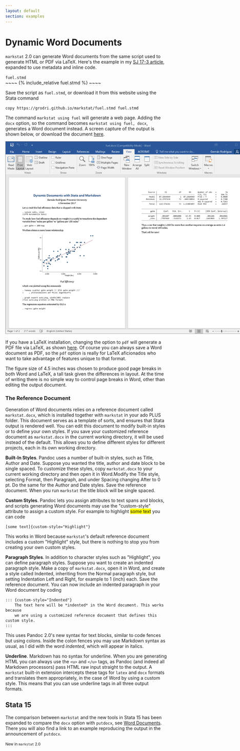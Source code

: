 ```yaml
---
layout: default
section: examples
---
```


Dynamic Word Documents
======================

`markstat` 2.0 can generate Word documents from the same script used to
generate HTML or PDF via LaTeX. Here\'s the example in my [SJ 17-3
article](https://www.stata-journal.com/article.html?article=pr0067),
expanded to use metadata and inline code.

<div class="text-center"><code>fuel.stmd</code></div>
~~~~
{% include_relative fuel.stmd %}
~~~~

Save the script as `fuel.stmd`, or download it from this website using
the Stata command

    copy https://grodri.github.io/markstat/fuel.stmd fuel.stmd

The command `markstat using fuel` will generate a web page. Adding the
`docx` option, so the command becomes `markstat using fuel, docx`,
generates a Word document instead. A screen capture of the output is
shown below, or download the document [here](fuel.docx).

<img src="docx-snip.png" class="img-responsive" style="max-width:768px"/>

If you have a LaTeX installation, changing the option to `pdf` will
generate a PDF file via LaTeX, as shown [here](fuel.pdf). 
Of course you can always save a Word document as PDF, so the `pdf` 
option is really for LaTeX aficionados who want to take advantage
 of features unique to that format.

The figure size of 4.5 inches was chosen to produce good page breaks in
both Word and LaTeX, a tall task given the differences in layout. At the
time of writing there is no simple way to control page breaks in Word,
other than editing the output document.

### The Reference Document

Generation of Word documents relies on a reference document called
`markstat.docx`, which is installed together with `markstat` in your ado
PLUS folder. This document serves as a template of sorts, and ensures
that Stata output is rendered well. You can edit this document to modify
built-in styles or to define your own styles. If you save your
customized reference document as `markstat.docx` in the current working
directory, it will be used instead of the default. This allows you to
define different styles for different projects, each in its own working
directory.

**Built-In Styles**. Pandoc uses a number of built-in styles, such as
Title, Author and Date. Suppose you wanted the title, author and date
block to be single spaced. To customize these styles, copy
`markstat.docx` to your current working directory and then open it in
Word.Modify the Title style, selecting Format, then Paragraph, and under
Spacing changing After to 0 pt. Do the same for the Author and Date
styles. Save the reference document. When you run `markstat` the title
block will be single spaced.

**Custom Styles**. Pandoc lets you assign attributes to text spans and
blocks, and scripts generating Word documents may use the
\"custom-style\" attribute to assign a custom style. For example to
highlight <span style="background-color:yellow">some text</span> 
you can code

    [some text]{custom-style="Highlight"}

This works in Word because `markstat`\'s default reference document
includes a custom \"Highlight\" style, but there is nothing to stop you
from creating your own custom styles.

**Paragraph Styles**. In addition to character styles such as
\"Highlight\", you can define paragraph styles. Suppose you want to
create an indented paragraph style. Make a copy of `markstat.docx`, open
it in Word, and create a style called Indented, inheriting from the
Normal paragraph style, but setting Indentation Left and Right, for
example to 1 (inch) each. Save the reference document. You can now
include an indented paragraph in your Word document by coding

~~~
::: {custom-style="Indented"}
    The text here will be *indented* in the Word document. This works  because 
    we are using a customized reference document that defines this custom style.
:::
~~~

This uses Pandoc 2.0\'s new syntax for text blocks, similar to code
fences but using colons. Inside the colon fences you may use Markdown
syntax as usual, as I did with the word *indented*, which will appear in
italics.

**Underline**. Markdown has no syntax for underline. When you are
generating HTML you can always use the `<u>` and `</u>` tags, as Pandoc
(and indeed all Markdown processors) pass HTML raw input straight to the
output. A `markstat` built-in extension intercepts these tags for
`latex` and `docx` formats and translates them appropriately, in the
case of Word by using a custom style. This means that you can use
underline tags in all three output formats.

Stata 15
--------

The comparison between `markstat` and the new tools in Stata 15 has been
expanded to compare the `docx` option with `putdocx`, see [Word
Documents](stata15#7-word-documents). There you will also find a link to an 
example reproducing the output in the announcement of `putdocx`.

<small>New in `markstat` 2.0</small>
